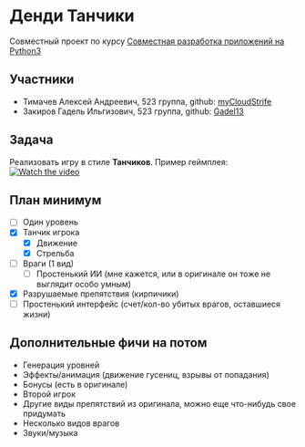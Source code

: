 # Денди Танчики

Совместный проект по курсу [Совместная разработка приложений на Python3](http://uneex.org/LecturesCMC/PythonDevelopment2021/)

## Участники
* Тимачев Алексей Андреевич, 523 группа, github: [myCloudStrife](https://github.com/myCloudStrife)
* Закиров Гадель Ильгизович, 523 группа, github: [Gadel13](https://github.com/Gadel13)

## Задача

Реализовать игру в стиле **Танчиков**. Пример геймплея:
[![Watch the video](https://img.youtube.com/vi/MPsA5PtfdL0/maxresdefault.jpg)](https://www.youtube.com/watch?v=MPsA5PtfdL0)

## План минимум

* [ ] Один уровень
* [x] Танчик игрока
  * [x] Движение
  * [x] Стрельба
* [ ] Враги (1 вид)
  * [ ] Простенький ИИ (мне кажется, или в оригинале он тоже не выглядит особо умным)
* [x] Разрушаемые препятствия (кирпичики)
* [ ] Простенький интерфейс (счет/кол-во убитых врагов, оставшиеся жизни)

## Дополнительные фичи на потом

* Генерация уровней
* Эффекты/анимация (движение гусениц, взрывы от попадания)
* Бонусы (есть в оригинале)
* Второй игрок
* Другие виды препятствий из оригинала, можно еще что-нибудь свое придумать
* Несколько видов врагов
* Звуки/музыка
